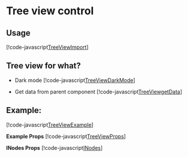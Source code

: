 # Tree view control

## Usage

[!code-javascript[TreeViewImport](../../src/App.tsx?name=TreeViewImport)]

## Tree view for what?

- Dark mode
  [!code-javascript[TreeViewDarkMode](../../src/Dependencies/TreeView/examples/TreeViewExample.tsx?name=TreeViewDarkMode)]

- Get data from parent component
  [!code-javascript[TreeViewgetData](../../src/Dependencies/TreeView/examples/TreeViewExample.tsx?name=TreeViewgetData)]

## Example:

[!code-javascript[TreeViewExample](../../src/Dependencies/TreeView/examples/TreeViewExample.tsx?name=TreeViewExample)]

**Example Props**
[!code-javascript[TreeViewProps](../../src/Dependencies/TreeView/FinalTreeInterface.ts?name=TreeViewProps)]

**INodes Props**
[!code-javascript[INodes](../../src/Dependencies/TreeView/FinalTreeInterface.ts?name=INodes)]
